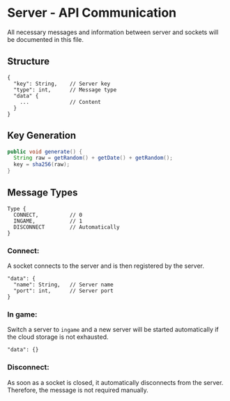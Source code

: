 # Server - API Communication
All necessary messages and information between server and sockets will be documented in this file.
## Structure
```json5
{
  "key": String,    // Server key
  "type": int,      // Message type
  "data" {
    ...             // Content          
  }
}
```
## Key Generation
```java
public void generate() {
  String raw = getRandom() + getDate() + getRandom();
  key = sha256(raw);
}
```
## Message Types
```json5
Type {
  CONNECT,          // 0
  INGAME,           // 1
  DISCONNECT        // Automatically
}
```
### Connect:
A socket connects to the server and is then registered by the server.
```json5
"data": {
  "name": String,   // Server name
  "port": int,      // Server port
}
```
### In game:
Switch a server to `ingame` and a new server will be started automatically if the cloud storage is not exhausted.
```json5
"data": {}
```
### Disconnect:
As soon as a socket is closed, it automatically disconnects from the server. Therefore, the message is not required manually.